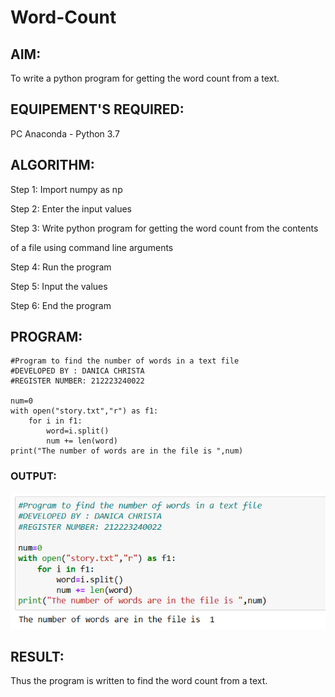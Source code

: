 # Word-Count
## AIM:
To write a python program for getting the word count from a text.
## EQUIPEMENT'S REQUIRED: 
PC
Anaconda - Python 3.7
## ALGORITHM: 
Step 1:
Import numpy as np

Step 2:
Enter the input values

Step 3:
Write python program for getting the word count from the contents 

of a file using command line arguments

Step 4:
Run the program

Step 5:
Input the values

Step 6:
End the program
## PROGRAM:
```
#Program to find the number of words in a text file
#DEVELOPED BY : DANICA CHRISTA
#REGISTER NUMBER: 212223240022

num=0
with open("story.txt","r") as f1:
    for i in f1:
        word=i.split()
        num += len(word)
print("The number of words are in the file is ",num)
```

### OUTPUT:

![alt text](<Screenshot 2024-05-11 220812.png>)

## RESULT:
Thus the program is written to find the word count from a text.
